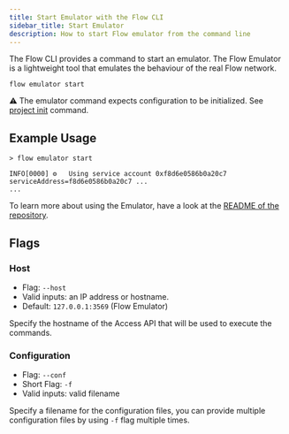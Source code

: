 ```yaml
---
title: Start Emulator with the Flow CLI
sidebar_title: Start Emulator
description: How to start Flow emulator from the command line
---
```


The Flow CLI provides a command to start an emulator. 
The Flow Emulator is a lightweight tool that emulates the behaviour of the real Flow network.

`flow emulator start`

⚠️ The emulator command expects configuration to be initialized. See [project init](https://docs.onflow.org/flow-cli/initialize-project/) command.


## Example Usage

```shell
> flow emulator start

INFO[0000] ⚙️   Using service account 0xf8d6e0586b0a20c7  serviceAddress=f8d6e0586b0a20c7 ...
...
```

To learn more about using the Emulator, have a look at the [README of the repository](https://github.com/onflow/flow-emulator).

## Flags

### Host
- Flag: `--host`
- Valid inputs: an IP address or hostname.
- Default: `127.0.0.1:3569` (Flow Emulator)

Specify the hostname of the Access API that will be
used to execute the commands.

### Configuration

- Flag: `--conf`
- Short Flag: `-f`
- Valid inputs: valid filename

Specify a filename for the configuration files, you can provide multiple configuration
files by using `-f` flag multiple times.





